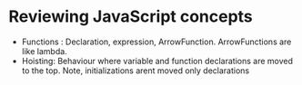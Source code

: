 # Reviewing JavaScript concepts
- Functions : Declaration, expression, ArrowFunction. ArrowFunctions are like lambda.
- Hoisting: Behaviour where variable and function declarations are moved to the top. Note, initializations arent moved only declarations
